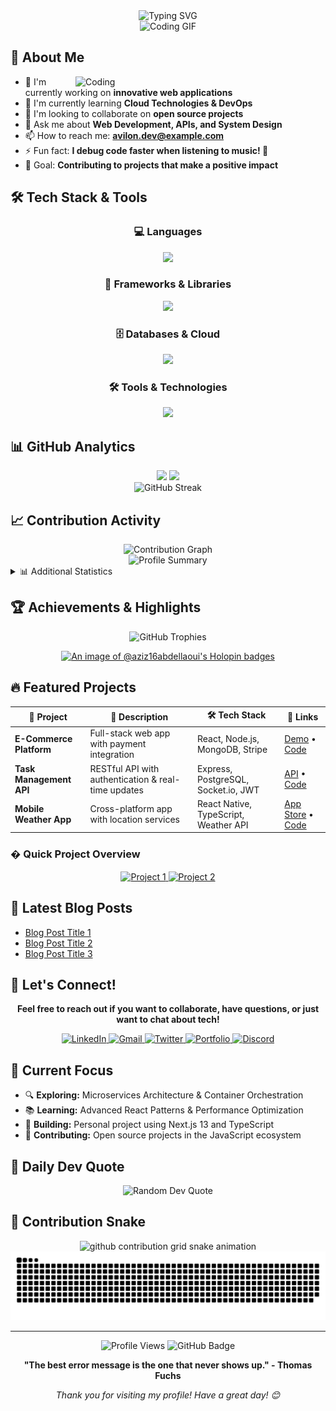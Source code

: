 <div align="center">
  <img src="https://readme-typing-svg.herokuapp.com?font=Fira+Code&weight=600&size=28&pause=1000&color=2196F3&center=true&vCenter=true&width=600&lines=Hi+there%2C+I'm+Avilon!+%F0%9F%91%8B;Full+Stack+Developer;Passionate+Problem+Solver;Always+Learning+%26+Growing;Building+Amazing+Projects" alt="Typing SVG" />
</div>

<div align="center">
  <img src="https://user-images.githubusercontent.com/74038190/213910845-af37a709-8995-40d6-be59-b9e5b24879eb.gif" width="400" alt="Coding GIF"/>
</div>

## 🚀 About Me

<img align="right" alt="Coding" width="400" src="https://user-images.githubusercontent.com/74038190/229223263-cf2e4b07-2615-4f87-9c38-e37600f8381a.gif">

- 🔭 I'm currently working on **innovative web applications**
- 🌱 I'm currently learning **Cloud Technologies & DevOps**
- 👯 I'm looking to collaborate on **open source projects**
- 💬 Ask me about **Web Development, APIs, and System Design**
- 📫 How to reach me: **avilon.dev@example.com**
- ⚡ Fun fact: **I debug code faster when listening to music! 🎵**
- 🎯 Goal: **Contributing to projects that make a positive impact**

## 🛠️ Tech Stack & Tools

<div align="center">

### 💻 Languages
<img src="https://skillicons.dev/icons?i=python,javascript,typescript,java,html,css,c,cpp" />

### 🚀 Frameworks & Libraries  
<img src="https://skillicons.dev/icons?i=react,nodejs,express,django,flask,nextjs,vue,angular" />

### 🗄️ Databases & Cloud
<img src="https://skillicons.dev/icons?i=mongodb,postgresql,mysql,firebase,aws,gcp,azure,redis" />

### 🛠️ Tools & Technologies
<img src="https://skillicons.dev/icons?i=git,github,vscode,docker,kubernetes,linux,figma,postman" />

</div>

## 📊 GitHub Analytics

<div align="center">
  <img height="180em" src="https://github-readme-stats-eight-theta.vercel.app/api?username=aziz16abdellaoui&show_icons=true&theme=algolia&include_all_commits=true&count_private=true"/>
  <img height="180em" src="https://github-readme-stats-eight-theta.vercel.app/api/top-langs/?username=aziz16abdellaoui&layout=compact&langs_count=8&theme=algolia"/>
</div>

<div align="center">
  <img src="https://github-readme-streak-stats.herokuapp.com/?user=aziz16abdellaoui&theme=dark&background=0d1117&border=0d1117&stroke=0E4B99&ring=0E4B99&fire=0E4B99&currStreakLabel=0E4B99" alt="GitHub Streak" />
</div>

## 📈 Contribution Activity

<div align="center">
  <img src="https://github-readme-activity-graph.vercel.app/graph?username=aziz16abdellaoui&theme=react-dark&bg_color=0d1117&hide_border=true" alt="Contribution Graph" />
</div>

<div align="center">
  <img src="https://github-profile-summary-cards.vercel.app/api/cards/profile-details?username=aziz16abdellaoui&theme=github_dark" alt="Profile Summary" />
</div>

<details>
<summary>📊 Additional Statistics</summary>

<div align="center">
  <img src="https://github-profile-summary-cards.vercel.app/api/cards/repos-per-language?username=aziz16abdellaoui&theme=github_dark" alt="Repos per Language" />
  <img src="https://github-profile-summary-cards.vercel.app/api/cards/most-commit-language?username=aziz16abdellaoui&theme=github_dark" alt="Most Commit Language" />
</div>

<div align="center">
  <img src="https://github-profile-summary-cards.vercel.app/api/cards/stats?username=aziz16abdellaoui&theme=github_dark" alt="Stats" />
  <img src="https://github-profile-summary-cards.vercel.app/api/cards/productive-time?username=aziz16abdellaoui&theme=github_dark&utcOffset=8" alt="Productive Time" />
</div>

</details>

## 🏆 Achievements & Highlights

<div align="center">
  <img src="https://github-profile-trophy.vercel.app/?username=aziz16abdellaoui&theme=algolia&no-frame=true&no-bg=false&margin-w=4&row=1" alt="GitHub Trophies" />
</div>

<div align="center">
  
[![An image of @aziz16abdellaoui's Holopin badges](https://holopin.me/aziz16abdellaoui)](https://holopin.io/@aziz16abdellaoui)

</div>

## 🔥 Featured Projects

<div align="center">

| 🚀 Project | 📝 Description | 🛠️ Tech Stack | 🔗 Links |
|------------|-----------------|---------------|----------|
| **E-Commerce Platform** | Full-stack web app with payment integration | React, Node.js, MongoDB, Stripe | [Demo](https://your-demo.com) • [Code](https://github.com/aziz16abdellaoui/ecommerce) |
| **Task Management API** | RESTful API with authentication & real-time updates | Express, PostgreSQL, Socket.io, JWT | [API](https://your-api.com) • [Code](https://github.com/aziz16abdellaoui/task-api) |
| **Mobile Weather App** | Cross-platform app with location services | React Native, TypeScript, Weather API | [App Store](https://apps.apple.com) • [Code](https://github.com/aziz16abdellaoui/weather-app) |

</div>

### � Quick Project Overview

<div align="center">
  <a href="https://github.com/aziz16abdellaoui/project-1">
    <img src="https://github-readme-stats.vercel.app/api/pin/?username=aziz16abdellaoui&repo=project-1&theme=algolia" alt="Project 1" />
  </a>
  <a href="https://github.com/aziz16abdellaoui/project-2">
    <img src="https://github-readme-stats.vercel.app/api/pin/?username=aziz16abdellaoui&repo=project-2&theme=algolia" alt="Project 2" />
  </a>
</div>

## 📝 Latest Blog Posts

<!-- BLOG-POST-LIST:START -->
- [Blog Post Title 1](#)
- [Blog Post Title 2](#)
- [Blog Post Title 3](#)
<!-- BLOG-POST-LIST:END -->

## 🤝 Let's Connect!

<div align="center">

**Feel free to reach out if you want to collaborate, have questions, or just want to chat about tech!**

<a href="https://linkedin.com/in/your-profile">
  <img src="https://img.shields.io/badge/LinkedIn-0077B5?style=for-the-badge&logo=linkedin&logoColor=white" alt="LinkedIn"/>
</a>
<a href="mailto:avilon.dev@example.com">
  <img src="https://img.shields.io/badge/Gmail-D14836?style=for-the-badge&logo=gmail&logoColor=white" alt="Gmail"/>
</a>
<a href="https://twitter.com/your-handle">
  <img src="https://img.shields.io/badge/Twitter-1DA1F2?style=for-the-badge&logo=twitter&logoColor=white" alt="Twitter"/>
</a>
<a href="https://your-portfolio.com">
  <img src="https://img.shields.io/badge/Portfolio-000000?style=for-the-badge&logo=react&logoColor=white" alt="Portfolio"/>
</a>
<a href="https://discord.gg/your-discord">
  <img src="https://img.shields.io/badge/Discord-7289DA?style=for-the-badge&logo=discord&logoColor=white" alt="Discord"/>
</a>

</div>

## 🎯 Current Focus

- 🔍 **Exploring:** Microservices Architecture & Container Orchestration
- 📚 **Learning:** Advanced React Patterns & Performance Optimization
- 🚀 **Building:** Personal project using Next.js 13 and TypeScript
- 🤝 **Contributing:** Open source projects in the JavaScript ecosystem

## 💭 Daily Dev Quote

<div align="center">
  <img src="https://quotes-github-readme.vercel.app/api?type=horizontal&theme=dark" alt="Random Dev Quote" />
</div>

## 🐍 Contribution Snake

<div align="center">
  <picture>
    <source media="(prefers-color-scheme: dark)" srcset="https://raw.githubusercontent.com/aziz16abdellaoui/aziz16abdellaoui/output/github-contribution-grid-snake-dark.svg">
    <source media="(prefers-color-scheme: light)" srcset="https://raw.githubusercontent.com/aziz16abdellaoui/aziz16abdellaoui/output/github-contribution-grid-snake.svg">
    <img alt="github contribution grid snake animation" src="https://raw.githubusercontent.com/aziz16abdellaoui/aziz16abdellaoui/output/github-contribution-grid-snake.svg">
  </picture>
  
  <!-- Fallback snake animation while GitHub Actions generates your personal one -->
  <br/>
  <img src="https://github.com/platane/snk/raw/output/github-contribution-grid-snake.svg" alt="Snake animation" />
</div>

---

<div align="center">
  
  <img src="https://komarev.com/ghpvc/?username=aziz16abdellaoui&label=Profile%20views&color=0e75b6&style=flat" alt="Profile Views" />
  <img src="https://img.shields.io/github/followers/aziz16abdellaoui?label=Followers&style=social" alt="GitHub Badge">
  
</div>

<div align="center">
  
  **"The best error message is the one that never shows up." - Thomas Fuchs**
  
  *Thank you for visiting my profile! Have a great day! 😊*

</div>

